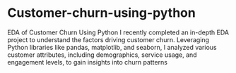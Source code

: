 # Customer-churn-using-python
EDA of Customer Churn Using Python I recently completed an in-depth EDA project to understand the factors driving customer churn. Leveraging Python libraries like pandas, matplotlib, and seaborn, I analyzed various customer attributes, including demographics, service usage, and engagement levels, to gain insights into churn patterns

